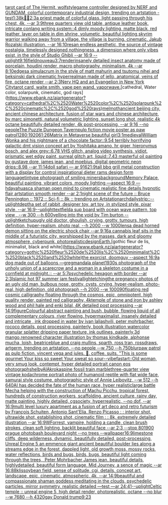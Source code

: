 [tarot card of The Hermit, wolf](https://www.ebank.nz/aiartgenerator?category=tarot%2520card%2520of%2520The%2520Hermit%2C%2520wolf)[style](https://www.ebank.nz/aiartgenerator?category=style)[game controller designed by NERF and GUNDAM, colorful contemporary industrial design, trending on artstation - test](https://www.ebank.nz/aiartgenerator?category=game%2520controller%2520designed%2520by%2520NERF%2520and%2520GUNDAM%2C%2520colorful%2520contemporary%2520industrial%2520design%2C%2520trending%2520on%2520artstation%2520-%2520test)[1:3](https://www.ebank.nz/aiartgenerator?category=1%3A3)[8k](https://www.ebank.nz/aiartgenerator?category=8k)[🌌🎇](https://www.ebank.nz/aiartgenerator?category=%F0%9F%8C%8C%F0%9F%8E%87)[2:3](https://www.ebank.nz/aiartgenerator?category=2%3A3)[a priest made of colorful glass, light passing through his chest, 4k, --ar 3:9](https://www.ebank.nz/aiartgenerator?category=a%2520priest%2520made%2520of%2520colorful%2520glass%2C%2520light%2520passing%2520through%2520his%2520chest%2C%25204k%2C%2520--ar%25203%3A9)[three quarters view old table, antique leather book, intricate conlang writing system::4 dimly moody lighting, matte black, red leather, layer on table in dim shrine, volumetic, beautiful lighting,](https://www.ebank.nz/aiartgenerator?category=three%2520quarters%2520view%2520old%2520table%2C%2520antique%2520leather%2520book%2C%2520intricate%2520conlang%2520writing%2520system%3A%3A4%2520dimly%2520moody%2520lighting%2C%2520matte%2520black%2C%2520red%2520leather%2C%2520layer%2520on%2520table%2520in%2520dim%2520shrine%2C%2520volumetic%2C%2520beautiful%2520lighting%2C)[skyrim warrior walking away from a village. the village is burning. cinematic. Jakub Rozalski illustration. --ar 16:10](https://www.ebank.nz/aiartgenerator?category=skyrim%2520warrior%2520walking%2520away%2520from%2520a%2520village.%2520the%2520village%2520is%2520burning.%2520cinematic.%2520Jakub%2520Rozalski%2520illustration.%2520--ar%252016%3A10)[res](https://www.ebank.nz/aiartgenerator?category=res)[an endless aesthetic, the source of vintage nostalgia, timelessly designed nothingness, a dimension where only vibes exist, in the style of Studio Ghibli --ar 16:9 --uplight](https://www.ebank.nz/aiartgenerator?category=an%2520endless%2520aesthetic%2C%2520the%2520source%2520of%2520vintage%2520nostalgia%2C%2520timelessly%2520designed%2520nothingness%2C%2520a%2520dimension%2520where%2520only%2520vibes%2520exist%2C%2520in%2520the%2520style%2520of%2520Studio%2520Ghibli%2520--ar%252016%3A9%2520--uplight)[9:16](https://www.ebank.nz/aiartgenerator?category=9%3A16)[field](https://www.ebank.nz/aiartgenerator?category=field)[nouveau](https://www.ebank.nz/aiartgenerator?category=nouveau)[3:7](https://www.ebank.nz/aiartgenerator?category=3%3A7)[render](https://www.ebank.nz/aiartgenerator?category=render)[insanely detailed insect anatomy made of porcelain, houdini render, macro photography,  minimalism, 4k --ar 8:10](https://www.ebank.nz/aiartgenerator?category=insanely%2520detailed%2520insect%2520anatomy%2520made%2520of%2520porcelain%2C%2520houdini%2520render%2C%2520macro%2520photography%2C%2520%2520minimalism%2C%25204k%2520--ar%25208%3A10)[edges](https://www.ebank.nz/aiartgenerator?category=edges)[a simulacrum in the style of matt mahurin and tsutomu nihei and beksinski dark cinematic hyperreal](https://www.ebank.nz/aiartgenerator?category=a%2520simulacrum%2520in%2520the%2520style%2520of%2520matt%2520mahurin%2520and%2520tsutomu%2520nihei%2520and%2520beksinski%2520dark%2520cinematic%2520hyperreal)[man made of jello, anatomical, veins of fire, octane render --ar 2:3](https://www.ebank.nz/aiartgenerator?category=man%2520made%2520of%2520jello%2C%2520anatomical%2C%2520veins%2520of%2520fire%2C%2520octane%2520render%2520--ar%25202%3A3)[Nerv HQ and an Evangelion in New York City](https://www.ebank.nz/aiartgenerator?category=Nerv%2520HQ%2520and%2520an%2520Evangelion%2520in%2520New%2520York%2520City)[tarot card, waite smith. vape pen wand. vaporwave.](https://www.ebank.nz/aiartgenerator?category=tarot%2520card%2C%2520waite%2520smith.%2520vape%2520pen%2520wand.%2520vaporwave.)[cathedral, Water color, solarpunk, cinematic, god rays](https://www.ebank.nz/aiartgenerator?category=cathedral%2C%2520Water%2520color%2C%2520solarpunk%2C%2520cinematic%2C%2520god%2520rays)[melmoth](https://www.ebank.nz/aiartgenerator?category=melmoth)[ancient beijing city, ancient chinese architecture, fusion of star wars and chinese architecture, by marc simonetti, natural volumetric lighting, sunset long shot, realistic 4k octane beautifully detailed render, 4k post-processing, --ar 9:16 --no people](https://www.ebank.nz/aiartgenerator?category=ancient%2520beijing%2520city%2C%2520ancient%2520chinese%2520architecture%2C%2520fusion%2520of%2520star%2520wars%2520and%2520chinese%2520architecture%2C%2520by%2520marc%2520simonetti%2C%2520natural%2520volumetric%2520lighting%2C%2520sunset%2520long%2520shot%2C%2520realistic%25204k%2520octane%2520beautifully%2520detailed%2520render%2C%25204k%2520post-processing%2C%2520--ar%25209%3A16%2520--no%2520people)[The Puzzle Dungeon Tavern](https://www.ebank.nz/aiartgenerator?category=The%2520Puzzle%2520Dungeon%2520Tavern)[pulp fiction movie poster as paw patrol](https://www.ebank.nz/aiartgenerator?category=pulp%2520fiction%2520movie%2520poster%2520as%2520paw%2520patrol)[1280:1920](https://www.ebank.nz/aiartgenerator?category=1280%3A1920)[61:26](https://www.ebank.nz/aiartgenerator?category=61%3A26)[Matrix in Metaverse beautiful girl](https://www.ebank.nz/aiartgenerator?category=Matrix%2520in%2520Metaverse%2520beautiful%2520girl)[3:1](https://www.ebank.nz/aiartgenerator?category=3%3A1)[medieval](https://www.ebank.nz/aiartgenerator?category=medieval)[William Wonka and his nightmare of a chocolate factor::9.54 terribly horrifying galactic dmt vision concept art by Yoshitaka amano, hr giger, hieronymus bosch, and alex grey::6.78 VHS glitch, analog video synthesis, vidiot, prismatic wet edgy paint, surreal glitch art, liquid::7.43 masterful oil painting by gustave dore, james jean, and moebius, digital geometric neon drips::8.98 --ar 11:14](https://www.ebank.nz/aiartgenerator?category=William%2520Wonka%2520and%2520his%2520nightmare%2520of%2520a%2520chocolate%2520factor%3A%3A9.54%2520terribly%2520horrifying%2520galactic%2520dmt%2520vision%2520concept%2520art%2520by%2520Yoshitaka%2520amano%2C%2520hr%2520giger%2C%2520hieronymus%2520bosch%2C%2520and%2520alex%2520grey%3A%3A6.78%2520VHS%2520glitch%2C%2520analog%2520video%2520synthesis%2C%2520vidiot%2C%2520prismatic%2520wet%2520edgy%2520paint%2C%2520surreal%2520glitch%2520art%2C%2520liquid%3A%3A7.43%2520masterful%2520oil%2520painting%2520by%2520gustave%2520dore%2C%2520james%2520jean%2C%2520and%2520moebius%2C%2520digital%2520geometric%2520neon%2520drips%3A%3A8.98%2520--ar%252011%3A14)[doll  safari — ar 916](https://www.ebank.nz/aiartgenerator?category=doll%2520%2520safari%2520%E2%80%94%2520ar%2520916)[21:9](https://www.ebank.nz/aiartgenerator?category=21%3A9)[tall bbq grill metal construction with a display for control inspirational dieter rams design form language](https://www.ebank.nz/aiartgenerator?category=tall%2520bbq%2520grill%2520metal%2520construction%2520with%2520a%2520display%2520for%2520control%2520inspirational%2520dieter%2520rams%2520design%2520form%2520language)[tintype photograph of smiling miners](https://www.ebank.nz/aiartgenerator?category=tintype%2520photograph%2520of%2520smiling%2520miners)[background](https://www.ebank.nz/aiartgenerator?category=background)[Memory Palace, beautiful painting, vibrant colors, moody lighting —aspect 16:9 —hd](https://www.ebank.nz/aiartgenerator?category=Memory%2520Palace%2C%2520beautiful%2520painting%2C%2520vibrant%2520colors%2C%2520moody%2520lighting%2520%E2%80%94aspect%252016%3A9%2520%E2%80%94hd)[ayahuasca shaman open mind to cinematic realistic fine details hypnotic flair artstation smooth render --ar 2:1](https://www.ebank.nz/aiartgenerator?category=ayahuasca%2520shaman%2520open%2520mind%2520to%2520cinematic%2520realistic%2520fine%2520details%2520hypnotic%2520flair%2520artstation%2520smooth%2520render%2520--ar%25202%3A1)[night scene of the future :: Bruce Pennington :: 1972 :: Sci-fi :: 8k :: trending on Artstation](https://www.ebank.nz/aiartgenerator?category=night%2520scene%2520of%2520the%2520future%2520%3A%3A%2520Bruce%2520Pennington%2520%3A%3A%25201972%2520%3A%3A%2520Sci-fi%2520%3A%3A%25208k%2520%3A%3A%2520trending%2520on%2520Artstation)[archdaily](https://www.ebank.nz/aiartgenerator?category=archdaily)[strip::](https://www.ebank.nz/aiartgenerator?category=strip%3A%3A)[--uplight](https://www.ebank.nz/aiartgenerator?category=--uplight)[depth](https://www.ebank.nz/aiartgenerator?category=depth)[a set of rabbit ,designer toy, art toy ,in stylized style, pixar style, --ar 16:9](https://www.ebank.nz/aiartgenerator?category=a%2520set%2520of%2520rabbit%2520%2Cdesigner%2520toy%2C%2520art%2520toy%2520%2Cin%2520stylized%2520style%2C%2520pixar%2520style%2C%2520--ar%252016%3A9)[--uplight](https://www.ebank.nz/aiartgenerator?category=--uplight)[text](https://www.ebank.nz/aiartgenerator?category=text)[field](https://www.ebank.nz/aiartgenerator?category=field)[a sup board with ocean wave pattern, top view , --w 300 --h 600](https://www.ebank.nz/aiartgenerator?category=a%2520sup%2520board%2520with%2520ocean%2520wave%2520pattern%2C%2520top%2520view%2520%2C%2520--w%2520300%2520--h%2520600)[yelling into the void by Tim burton --uplight](https://www.ebank.nz/aiartgenerator?category=yelling%2520into%2520the%2520void%2520by%2520Tim%2520burton%2520--uplight)[ketchup](https://www.ebank.nz/aiartgenerator?category=ketchup)[ugly old doctor, ghoulish, crying, grotty, tumours, high definition, hyper-realism, photo real, --h 2000 --w 1000](https://www.ebank.nz/aiartgenerator?category=ugly%2520old%2520doctor%2C%2520ghoulish%2C%2520crying%2C%2520grotty%2C%2520tumours%2C%2520high%2520definition%2C%2520hyper-realism%2C%2520photo%2520real%2C%2520--h%25202000%2520--w%25201000)[lens](https://www.ebank.nz/aiartgenerator?category=lens)[a dead horned demon sitting on the electric shock chair --ar 9:16](https://www.ebank.nz/aiartgenerator?category=a%2520dead%2520horned%2520demon%2520sitting%2520on%2520the%2520electric%2520shock%2520chair%2520--ar%25209%3A16)[a cannabis leaf sits in the middle of a futuristic city, worshipped by the masses, dark and gloomy atmosphere, cyberpunk, photorealistic](https://www.ebank.nz/aiartgenerator?category=a%2520cannabis%2520leaf%2520sits%2520in%2520the%2520middle%2520of%2520a%2520futuristic%2520city%2C%2520worshipped%2520by%2520the%2520masses%2C%2520dark%2520and%2520gloomy%2520atmosphere%2C%2520cyberpunk%2C%2520photorealistic)[design](https://www.ebank.nz/aiartgenerator?category=design)[Earth.](https://www.ebank.nz/aiartgenerator?category=Earth.)[gothic fleur de lis, minimalist, black and white](https://www.ebank.nz/aiartgenerator?category=gothic%2520fleur%2520de%2520lis%2C%2520minimalist%2C%2520black%2520and%2520white)[the exorcist, doomguy --aspect 16:9](https://www.ebank.nz/aiartgenerator?category=the%2520exorcist%2C%2520doomguy%2520--aspect%252016%3A9)[a dog made out of balloons —greg](https://www.ebank.nz/aiartgenerator?category=a%2520dog%2520made%2520out%2520of%2520balloons%2520%E2%80%94greg)[mandala planet](https://www.ebank.nz/aiartgenerator?category=mandala%2520planet)[1930s photograph of the unholy union of a scarecrow and a woman in a skeleton costume in a cornfield at midnight.:: --ar 5:7](https://www.ebank.nz/aiartgenerator?category=1930s%2520photograph%2520of%2520the%2520unholy%2520union%2520of%2520a%2520scarecrow%2520and%2520a%2520woman%2520in%2520a%2520skeleton%2520costume%2520in%2520a%2520cornfield%2520at%2520midnight.%3A%3A%2520--ar%25205%3A7)[psychedelic hexagon with border --ar 2:3](https://www.ebank.nz/aiartgenerator?category=psychedelic%2520hexagon%2520with%2520border%2520--ar%25202%3A3)[Islamic hot 97 summer jam festival](https://www.ebank.nz/aiartgenerator?category=Islamic%2520hot%252097%2520summer%2520jam%2520festival)[light](https://www.ebank.nz/aiartgenerator?category=light)[etching](https://www.ebank.nz/aiartgenerator?category=etching)[the pregnancy photos of an ugly old man, bulbous nose, grotty, cysts, crying, hyper-realism, photo-real, high definition, old photograph --h 2000 --w 1000](https://www.ebank.nz/aiartgenerator?category=the%2520pregnancy%2520photos%2520of%2520an%2520ugly%2520old%2520man%2C%2520bulbous%2520nose%2C%2520grotty%2C%2520cysts%2C%2520crying%2C%2520hyper-realism%2C%2520photo-real%2C%2520high%2520definition%2C%2520old%2520photograph%2520--h%25202000%2520--w%25201000)[90](https://www.ebank.nz/aiartgenerator?category=90)[floating red cosmic calligraphy floating through the cosmos, epic, omnipotent, high quality render, painted red calligraphy, 4k](https://www.ebank.nz/aiartgenerator?category=floating%2520red%2520cosmic%2520calligraphy%2520floating%2520through%2520the%2520cosmos%2C%2520epic%2C%2520omnipotent%2C%2520high%2520quality%2520render%2C%2520painted%2520red%2520calligraphy%2C%25204k)[temple of stone and iron by ashley wood and phil hale and enki bilal, 4K detailed post processing --ar 14:9](https://www.ebank.nz/aiartgenerator?category=temple%2520of%2520stone%2520and%2520iron%2520by%2520ashley%2520wood%2520and%2520phil%2520hale%2520and%2520enki%2520bilal%2C%25204K%2520detailed%2520post%2520processing%2520--ar%252014%3A9)[figure](https://www.ebank.nz/aiartgenerator?category=figure)[Colourful abstract painting and bush, bubble, flowing liquid of all complementary colours, river flowing. hypermaximalist, insanely detailed and intricate , ink dropped in water by ivan laliashvili, peter mohrbacher, rococo details, post processing, painterly, book illustration watercolor granular splatter dripping paper texture, ink outlines, painterly,](https://www.ebank.nz/aiartgenerator?category=Colourful%2520abstract%2520painting%2520and%2520bush%2C%2520bubble%2C%2520flowing%2520liquid%2520of%2520all%2520complementary%2520colours%2C%2520river%2520flowing.%2520hypermaximalist%2C%2520insanely%2520detailed%2520and%2520intricate%2520%2C%2520ink%2520dropped%2520in%2520water%2520by%2520ivan%2520laliashvili%2C%2520peter%2520mohrbacher%2C%2520rococo%2520details%2C%2520post%2520processing%2C%2520painterly%2C%2520book%2520illustration%2520watercolor%2520granular%2520splatter%2520dripping%2520paper%2520texture%2C%2520ink%2520outlines%2C%2520painterly%2C)[3d mango,renowned character illustration by thomas kindkade, alphonse mucha, loish, beatriceblue and craig mullins, sparth, ross tran, rossdraws, artgerm, trending on artstation,  --no people --w 750 --h 750](https://www.ebank.nz/aiartgenerator?category=3d%2520mango%2Crenowned%2520character%2520illustration%2520by%2520thomas%2520kindkade%2C%2520alphonse%2520mucha%2C%2520loish%2C%2520beatriceblue%2520and%2520craig%2520mullins%2C%2520sparth%2C%2520ross%2520tran%2C%2520rossdraws%2C%2520artgerm%2C%2520trending%2520on%2520artstation%2C%2520%2520--no%2520people%2520--w%2520750%2520--h%2520750)[blur](https://www.ebank.nz/aiartgenerator?category=blur)[paw patrol as pulp fiction. vincent vega and jules. 🙂. coffee. suits. "This is some gourmet ](https://www.ebank.nz/aiartgenerator?category=paw%2520patrol%2520as%2520pulp%2520fiction.%2520vincent%2520vega%2520and%2520jules.%2520%F0%9F%99%82.%2520coffee.%2520suits.%2520%22This%2520is%2520some%2520gourmet%2520)[Your kiss so sweet Your sweat so sour](https://www.ebank.nz/aiartgenerator?category=Your%2520kiss%2520so%2520sweet%2520Your%2520sweat%2520so%2520sour)[--vibefast](https://www.ebank.nz/aiartgenerator?category=--vibefast)[art::](https://www.ebank.nz/aiartgenerator?category=art%3A%3A)[Old woman, very smug look, contempt, hyper detailed portrait canon eos photograph](https://www.ebank.nz/aiartgenerator?category=Old%2520woman%2C%2520very%2520smug%2520look%2C%2520contempt%2C%2520hyper%2520detailed%2520portrait%2520canon%2520eos%2520photograph)[shelby](https://www.ebank.nz/aiartgenerator?category=shelby)[AlAkroka](https://www.ebank.nz/aiartgenerator?category=AlAkroka)[spine fossil train,marble](https://www.ebank.nz/aiartgenerator?category=spine%2520fossil%2520train%2Cmarble)[three-quarter view vintage kodachrome portrait photo of humanoid reptile with flat wide face, samurai style costume, photographic style of Annie Leibovitz, --w 512 --h 640](https://www.ebank.nz/aiartgenerator?category=three-quarter%2520view%2520vintage%2520kodachrome%2520portrait%2520photo%2520of%2520humanoid%2520reptile%2520with%2520flat%2520wide%2520face%2C%2520samurai%2520style%2520costume%2C%2520photographic%2520style%2520of%2520Annie%2520Leibovitz%2C%2520--w%2520512%2520--h%2520640)[AI has decided the fate of the human race, hyper realistic](https://www.ebank.nz/aiartgenerator?category=AI%2520has%2520decided%2520the%2520fate%2520of%2520the%2520human%2520race%2C%2520hyper%2520realistic)[large battle Mecha helping with the construction of Machu Picchu, tropical forest, hundreds of construction workers, scaffolding, ancient culture, rainy day, matte painting, highly detailed, cgsociety, hyperrealistic, --no dof, --ar 16:9](https://www.ebank.nz/aiartgenerator?category=large%2520battle%2520Mecha%2520helping%2520with%2520the%2520construction%2520of%2520Machu%2520Picchu%2C%2520tropical%2520forest%2C%2520hundreds%2520of%2520construction%2520workers%2C%2520scaffolding%2C%2520ancient%2520culture%2C%2520rainy%2520day%2C%2520matte%2520painting%2C%2520highly%2520detailed%2C%2520cgsociety%2C%2520hyperrealistic%2C%2520--no%2520dof%2C%2520--ar%252016%3A9)[multi level luxury apartment as a fusion of art deco and retro futurism by François Schuiten, Antonio Sant'Elia, Renzo Picasso : : interior shot, ultrawide shot, establishing shot, cinematic film : : 8k, extremely detailed illustration --ar 16:9](https://www.ebank.nz/aiartgenerator?category=multi%2520level%2520luxury%2520apartment%2520as%2520a%2520fusion%2520of%2520art%2520deco%2520and%2520retro%2520futurism%2520by%2520Fran%C3%A7ois%2520Schuiten%2C%2520Antonio%2520Sant%27Elia%2C%2520Renzo%2520Picasso%2520%3A%2520%3A%2520interior%2520shot%2C%2520ultrawide%2520shot%2C%2520establishing%2520shot%2C%2520cinematic%2520film%2520%3A%2520%3A%25208k%2C%2520extremely%2520detailed%2520illustration%2520--ar%252016%3A9)[WForrest, vampire, holding a candle, clean brush strokes, clean soft lighting, backlit beautiful face --ar 2:3 --stop 80](https://www.ebank.nz/aiartgenerator?category=WForrest%2C%2520vampire%2C%2520holding%2520a%2520candle%2C%2520clean%2520brush%2520strokes%2C%2520clean%2520soft%2520lighting%2C%2520backlit%2520beautiful%2520face%2520--ar%25202%3A3%2520--stop%252080)[1900 prague photobash boulevard night --no trees --wallpaper](https://www.ebank.nz/aiartgenerator?category=1900%2520prague%2520photobash%2520boulevard%2520night%2520--no%2520trees%2520--wallpaper)[16:9](https://www.ebank.nz/aiartgenerator?category=16%3A9)[limestone cliffs, deep wilderness, dynamic, beautifully detailed, post-processing, Unreal Engine 5 an emmence giant ancient beautiful boulder lies along a streams edge in the forest, dappled light, old growth moss, mossy rocks, water reflections, birds and bugs, birds, bugs, beautiful light coming through the trees,, Peter Mohrbacher James jean, beautiful details, highlydetailed, beautiful form language, Mid Journey, a sence of magic --ar 16:8](https://www.ebank.nz/aiartgenerator?category=limestone%2520cliffs%2C%2520deep%2520wilderness%2C%2520dynamic%2C%2520beautifully%2520detailed%2C%2520post-processing%2C%2520Unreal%2520Engine%25205%2520an%2520emmence%2520giant%2520ancient%2520beautiful%2520boulder%2520lies%2520along%2520a%2520streams%2520edge%2520in%2520the%2520forest%2C%2520dappled%2520light%2C%2520old%2520growth%2520moss%2C%2520mossy%2520rocks%2C%2520water%2520reflections%2C%2520birds%2520and%2520bugs%2C%2520birds%2C%2520bugs%2C%2520beautiful%2520light%2520coming%2520through%2520the%2520trees%2C%2C%2520Peter%2520Mohrbacher%2520James%2520jean%2C%2520beautiful%2520details%2C%2520highlydetailed%2C%2520beautiful%2520form%2520language%2C%2520Mid%2520Journey%2C%2520a%2520sence%2520of%2520magic%2520--ar%252016%3A8)[8k](https://www.ebank.nz/aiartgenerator?category=8k)[lis](https://www.ebank.nz/aiartgenerator?category=lis)[soybean field, sense of solitude, cgi, details, concept art, landscape, epic, cinematic, atmospheric, 4k, --ar 14:9](https://www.ebank.nz/aiartgenerator?category=soybean%2520field%2C%2520sense%2520of%2520solitude%2C%2520cgi%2C%2520details%2C%2520concept%2520art%2C%2520landscape%2C%2520epic%2C%2520cinematic%2C%2520atmospheric%2C%25204k%2C%2520--ar%252014%3A9)[beautiful and compassionate shaman goddess meditating in the clouds, psychedelic particles, mirror symmetry, realistic detailed —test —ar 24:41](https://www.ebank.nz/aiartgenerator?category=beautiful%2520and%2520compassionate%2520shaman%2520goddess%2520meditating%2520in%2520the%2520clouds%2C%2520psychedelic%2520particles%2C%2520mirror%2520symmetry%2C%2520realistic%2520detailed%2520%E2%80%94test%2520%E2%80%94ar%252024%3A41)[--uplight](https://www.ebank.nz/aiartgenerator?category=--uplight)[Celtic temple :: unreal engine 5, high detail render, photorealistic, octane --no blur --w 7680 --h 4320](https://www.ebank.nz/aiartgenerator?category=Celtic%2520temple%2520%3A%3A%2520unreal%2520engine%25205%2C%2520high%2520detail%2520render%2C%2520photorealistic%2C%2520octane%2520--no%2520blur%2520--w%25207680%2520--h%25204320)[gay Donald trump](https://www.ebank.nz/aiartgenerator?category=gay%2520Donald%2520trump)[9:23](https://www.ebank.nz/aiartgenerator?category=9%3A23)